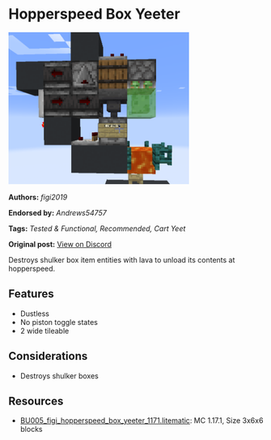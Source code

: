# Hopperspeed Box Yeeter
<img alt="box_yeeter.png" src="images/box_yeeter.png?raw=1" height="300px">

**Authors:** *figi2019*

**Endorsed by:** *Andrews54757*

**Tags:** *Tested & Functional, Recommended, Cart Yeet*

**Original post:** [View on Discord](https://discord.com/channels/1375556143186837695/1388317081958617148)

Destroys shulker box item entities with lava to unload its contents at hopperspeed.

## Features
- Dustless
- No piston toggle states
- 2 wide tileable

## Considerations
- Destroys shulker boxes

## Resources
- [BU005_figi_hopperspeed_box_yeeter_1171.litematic](attachments/BU005_figi_hopperspeed_box_yeeter_1171.litematic): MC 1.17.1, Size 3x6x6 blocks
